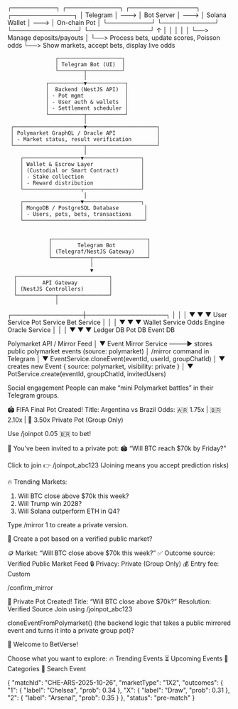 ┌──────────┐ ┌────────────┐ ┌───────────────┐ ┌──────────────┐
│ Telegram │ ---> │ Bot Server │ ---> │ Solana Wallet │ ---> │ On-chain Pot │
└──────────┘ └────────────┘ └───────────────┘ └──────────────┘
↑ │ │ │
│ │ └──> Manage deposits/payouts
│ └──> Process bets, update scores, Poisson odds
└──> Show markets, accept bets, display live odds

                   ┌────────────────────┐
                   │ Telegram Bot (UI)  │
                   └────────┬───────────┘
                            │
                ┌───────────▼────────────┐
                │  Backend (NestJS API)  │
                │ - Pot mgmt             │
                │ - User auth & wallets  │
                │ - Settlement scheduler │
                └───────────┬────────────┘
                            │
     ┌──────────────────────▼──────────────────────┐
     │ Polymarket GraphQL / Oracle API             │
     │ - Market status, result verification        │
     └──────────────────────┬──────────────────────┘
                            │
        ┌──────────────────▼──────────────────┐
        │ Wallet & Escrow Layer               │
        │ (Custodial or Smart Contract)       │
        │ - Stake collection                  │
        │ - Reward distribution               │
        └──────────────────┬──────────────────┘
                            │
        ┌──────────────────▼──────────────────┐
        │ MongoDB / PostgreSQL Database        │
        │ - Users, pots, bets, transactions    │
        └──────────────────────────────────────┘


                 ┌──────────────────────────────┐
                 │        Telegram Bot          │
                 │ (Telegraf/NestJS Gateway)    │
                 └────────────┬─────────────────┘
                              │
                              ▼
      ┌─────────────────────────────┐
      │        API Gateway          │
      │ (NestJS Controllers)        │
      └────────────┬────────────────┘
                   │

┌────────────────┼──────────────────┐
│ │ │
▼ ▼ ▼
User Service Pot Service Bet Service
│ │ │
▼ ▼ ▼
Wallet Service Odds Engine Oracle Service
│ │ │
▼ ▼ ▼
Ledger DB Pot DB Event DB

Polymarket API / Mirror Feed
│
▼
Event Mirror Service ────► stores public polymarket events (source: polymarket)
│
/mirror command in Telegram
│
▼
EventService.cloneEvent(eventId, userId, groupChatId)
│
▼
creates new Event { source: polymarket, visibility: private }
│
▼
PotService.create(eventId, groupChatId, invitedUsers)

Social engagement
People can make “mini Polymarket battles” in their Telegram groups.

🏟️ FIFA Final Pot Created!
Title: Argentina vs Brazil
Odds: 🇦🇷 1.75x | 🇧🇷 2.10x | 🤝 3.50x
Private Pot (Group Only)

Use /joinpot 0.05 🇧🇷 to bet!

👋 You’ve been invited to a private pot:
🏟️ “Will BTC reach $70k by Friday?”

Click to join 👉 /joinpot_abc123
(Joining means you accept prediction risks)

🔥 Trending Markets:

1. Will BTC close above $70k this week?
2. Will Trump win 2028?
3. Will Solana outperform ETH in Q4?

Type /mirror 1 to create a private version.

👋 Create a pot based on a verified public market?

🪙 Market: “Will BTC close above $70k this week?”
✅ Outcome source: Verified Public Market Feed
🔒 Privacy: Private (Group Only)
💰 Entry fee: Custom

/confirm_mirror

🎉 Private Pot Created!
Title: “Will BTC close above $70k?”
Resolution: Verified Source
Join using /joinpot_abc123

cloneEventFromPolymarket() (the backend logic that takes a public mirrored event and turns it into a private group pot)?

👋 Welcome to BetVerse!

Choose what you want to explore:
🔥 Trending Events
⏳ Upcoming Events
📂 Categories
🎯 Search Event

{
"matchId": "CHE-ARS-2025-10-26",
"marketType": "1X2",
"outcomes": {
"1": { "label": "Chelsea", "prob": 0.34 },
"X": { "label": "Draw", "prob": 0.31 },
"2": { "label": "Arsenal", "prob": 0.35 }
},
"status": "pre-match"
}
